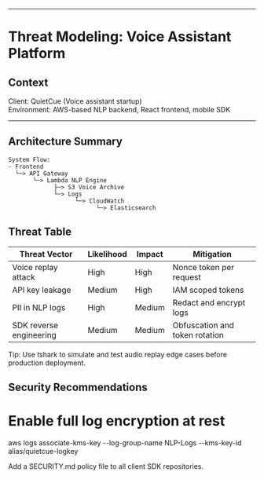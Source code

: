 
---

# Threat Modeling: Voice Assistant Platform

## Context
Client: QuietCue (Voice assistant startup)  
Environment: AWS-based NLP backend, React frontend, mobile SDK

---

## Architecture Summary
    System Flow:
    - Frontend
      └─> API Gateway
           └─> Lambda NLP Engine
                 ├─> S3 Voice Archive
                 └─> Logs
                       └─> CloudWatch
                             └─> Elasticsearch



## Threat Table
| Threat Vector           | Likelihood | Impact | Mitigation                     |
| ----------------------- | ---------- | ------ | ------------------------------ |
| Voice replay attack     | High       | High   | Nonce token per request        |
| API key leakage         | Medium     | High   | IAM scoped tokens              |
| PII in NLP logs         | High       | Medium | Redact and encrypt logs        |
| SDK reverse engineering | Medium     | Medium | Obfuscation and token rotation |

Tip: Use tshark to simulate and test audio replay edge cases before production deployment.

## Security Recommendations
# Enable full log encryption at rest
aws logs associate-kms-key --log-group-name NLP-Logs --kms-key-id alias/quietcue-logkey

Add a SECURITY.md policy file to all client SDK repositories.
